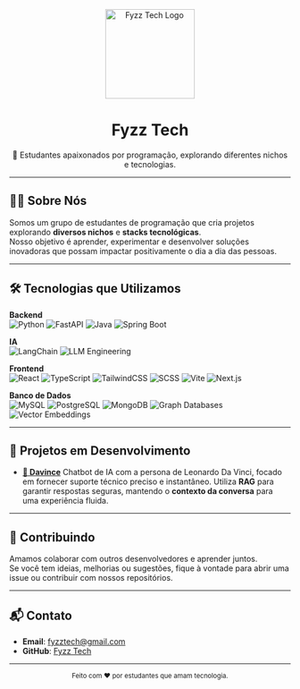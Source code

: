 <div align="center">
  <img src="https://i.postimg.cc/J4NWC1N5/LOGO.png" alt="Fyzz Tech Logo" width="160" />
  <h1>Fyzz Tech</h1>
  <p>🚀 Estudantes apaixonados por programação, explorando diferentes nichos e tecnologias.</p>
</div>

---

## 👨‍💻 Sobre Nós
Somos um grupo de estudantes de programação que cria projetos explorando **diversos nichos** e **stacks tecnológicas**.  
Nosso objetivo é aprender, experimentar e desenvolver soluções inovadoras que possam impactar positivamente o dia a dia das pessoas.

---

## 🛠 Tecnologias que Utilizamos

**Backend**  
![Python](https://img.shields.io/badge/Python-3776AB?style=for-the-badge&logo=python&logoColor=white)
![FastAPI](https://img.shields.io/badge/FastAPI-009688?style=for-the-badge&logo=fastapi&logoColor=white)
![Java](https://img.shields.io/badge/Java-ED8B00?style=for-the-badge&logo=java&logoColor=white)
![Spring Boot](https://img.shields.io/badge/Spring%20Boot-6DB33F?style=for-the-badge&logo=springboot&logoColor=white)

**IA**  
![LangChain](https://img.shields.io/badge/LangChain-1A73E8?style=for-the-badge&logo=chainlink&logoColor=white)
![LLM Engineering](https://img.shields.io/badge/LLM%20Engineering-FF6F00?style=for-the-badge&logo=openai&logoColor=white)

**Frontend**  
![React](https://img.shields.io/badge/React-20232A?style=for-the-badge&logo=react&logoColor=61DAFB)
![TypeScript](https://img.shields.io/badge/TypeScript-007ACC?style=for-the-badge&logo=typescript&logoColor=white)
![TailwindCSS](https://img.shields.io/badge/Tailwind_CSS-38B2AC?style=for-the-badge&logo=tailwindcss&logoColor=white)
![SCSS](https://img.shields.io/badge/SCSS-CC6699?style=for-the-badge&logo=sass&logoColor=white)
![Vite](https://img.shields.io/badge/Vite-646CFF?style=for-the-badge&logo=vite&logoColor=white)
![Next.js](https://img.shields.io/badge/Next.js-000000?style=for-the-badge&logo=nextdotjs&logoColor=white)

**Banco de Dados**  
![MySQL](https://img.shields.io/badge/MySQL-005C84?style=for-the-badge&logo=mysql&logoColor=white)
![PostgreSQL](https://img.shields.io/badge/PostgreSQL-316192?style=for-the-badge&logo=postgresql&logoColor=white)
![MongoDB](https://img.shields.io/badge/MongoDB-4DB33D?style=for-the-badge&logo=mongodb&logoColor=white)
![Graph Databases](https://img.shields.io/badge/Graph%20Databases-FF6600?style=for-the-badge&logo=neo4j&logoColor=white)
![Vector Embeddings](https://img.shields.io/badge/Vector%20Embeddings-FF4088?style=for-the-badge&logo=databricks&logoColor=white)

---

## 📂 Projetos em Desenvolvimento
- [**🤖 Davince**](https://github.com/Fyzz-Tech/Davince)
  Chatbot de IA com a persona de Leonardo Da Vinci, focado em fornecer suporte técnico preciso e instantâneo.
  Utiliza **RAG** para garantir respostas seguras, mantendo o **contexto da conversa** para uma experiência fluida.

---

## 🤝 Contribuindo
Amamos colaborar com outros desenvolvedores e aprender juntos.  
Se você tem ideias, melhorias ou sugestões, fique à vontade para abrir uma issue ou contribuir com nossos repositórios.

---

## 📬 Contato
- **Email**: fyzztech@gmail.com
- **GitHub**: [Fyzz Tech](https://github.com/Fyzz-Tech)

---

<div align="center">
  <sub>Feito com ❤️ por estudantes que amam tecnologia.</sub>
</div>
